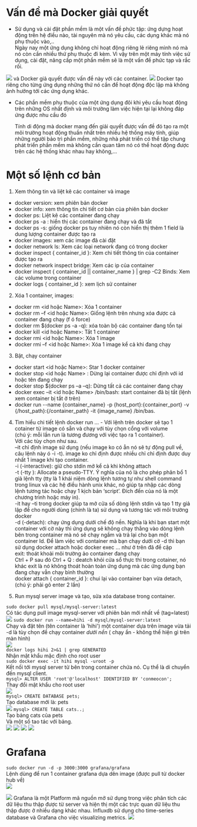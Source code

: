 
# Vấn đề mà Docker giải quyết
* Sử dụng và cài đặt phần mềm là một vấn đề phức tập: ứng dựng hoạt động trên hệ điều nào, tài nguyên mà nó yêu cầu, các dụng khác mà nó phụ thuộc vào,..   
Ngày nay một ứng dụng không chỉ hoạt động riêng lẻ riêng mình nó mà nó còn cần nhiều thứ phụ thuộc đi kèm. Vì vậy trên một máy tính việc sử dụng, cài đặt, nâng cấp một phần mềm sẽ là một vấn đề phức tạp và rắc rối.   
<img src="https://i.imgur.com/j5UAM6t.png">
và Docker giả quyết được vấn đề này với các container.
<img src="https://i.imgur.com/JHXejrZ.png">
Docker tạo riêng cho từng ứng dụng những thứ nó cần để hoạt động độc lập mà không ảnh hưởng tới các ứng dụng khác. 

* Các phần mềm phụ thuộc của một ứng dụng đôi khi yêu cầu hoạt động trên những OS nhất định và môi trường làm việc hiện tại lại không đáp ứng được nhu cầu đó  

  Tính di động mà docker mang đến giải quyết được vấn đề đó tạo ra một môi trường hoạt động thuần nhất trên nhiều hệ thống máy tính, giúp những người bảo trì phần mềm, những nhà phát triển có thể tập chung phát triển phần mềm mà không cần quan tâm nó có thể hoạt động được trên các hệ thống khác nhau hay không,...

# Một số lệnh cơ bản 
1. Xem thông tin và liệt kê các container và image 
* docker version: xem phiên bản docker
* docker info: xem thông tin chi tiết cơ bản của phiên bản docker
* docker ps: Liệt kê các container đang chạy
* docker ps -a : hiển thị các container đang chạy và đã tắt
* docker ps -s: giống docker ps tuy nhiên nó còn hiển thị thêm 1 field là dung lượng container được tạo ra
* docker images: xem các image đã cài đặt
* docker network ls: Xem các loại network đang có trong docker
* docker inspect { container_id }: Xem chi tiết thông tin của container được tạo ra
* docker network inspect bridge: Xem các ip của container
* docker inspect { container_id || container_name } | grep -C2 Binds: Xem các volume trong container
* docker logs { container_id }: xem lịch sử container  
2. Xóa 1 container, images:
* docker rm <id hoặc Name>:  Xóa 1 container
* docker rm –f <id hoặc Name>: Giống lệnh trên nhưng xóa được cả container đang chạy (f ó force)
* docker rm $(docker ps -a -q): xóa toàn bộ các container đang tồn tại
* docker kill <id hoặc Name>: Tắt 1 container
* docker rmi <id hoặc Name>: Xóa 1 image
* docker rmi –f <id hoặc Name>: Xóa 1 image kể cả khi đang chạy
3. Bật, chạy container
* docker start <id hoặc Name>: Star 1 docker container
* docker stop <id hoặc Name> : Dừng lại container được chỉ định với id hoặc tên đang chạy
* docker stop $(docker ps –a –q): Dừng tất cả các container đang chạy
* docker exec –it <id hoặc Name> /bin/bash: start container đã bị tắt (lệnh xem container bị tắt ở trên)
* docker run --name {container_name} -p {host_port}:{container_port} -v {/host_path}:{/container_path} -it {image_name} /bin/bas.
4.   Tìm hiểu chi tiết lệnh docker run ...
    - Với lệnh trên docker sẽ tạo 1 cotainer từ image có sẵn và chạy với tùy chọn cổng với volume       
      (chú ý: mỗi lần run là tương đương với việc tạo ra 1 container).   
      Với các tùy chọn như sau.   
–it chỉ định image sử dụng (nếu image ko có ẵn nó sẽ tự động pull về, câu lệnh này ó -i -t). image ko chỉ định được nhiều chỉ chỉ định được duy nhất 1 image khi tạo container.   
-i (-interactive): giữ cho stdin mở kể cả khi không attach   
-t (-tty ): Allocate a pseudo-TTY. Ý nghĩa của nó là cho phép phân bổ 1 giả lệnh tty (tty là 1 khái niệm dòng lệnh tương tự như shell command trong linux và các hệ điều hành unix khác, nó giúp ta nhập các dòng lệnh tương tác hoặc chạy 1 kịch bản ‘script’. Đích đến của nó là một chương trình hoặc máy in).  
-it hay –ti trong docker giúp ta mở cửa số dòng lệnh stdin và tạo 1 tty giả lập để cho người dùng (chính là ta) sử dụng và tương tác với môi trường docker  
-d (-detach): chạy ứng dụng dưới chế độ nền. Nghĩa là khi bạn start một container với cờ này thì ứng dụng sẽ không chạy thằng vào dòng lệnh bên trong container mà nó sẽ chạy ngầm và trả lại cho bạn một container Id. Để làm việc với container mà bạn chạy dưới cờ -d thì bạn sử dụng docker attach hoặc docker exec … như ở trên đã đề cập  
exit: thoát khoải môi trường ảo container đang chạy  
Ctrl + P sau đó Ctrl + Q : deatch khỏi cửa sổ thực thi trong cotainer, nó khác exit là nó không thoát hoàn toàn ứng dụng mà các ứng dụng bạn đang chạy vẫn chạy bình thường  
docker attach { container_id }: chui lại vào container bạn vừa detach, (chú ý: phải gõ enter 2 lần)  

5. Run mysql server image và tạo, sửa xóa database trong container.  

`sudo docker pull mysql/mysql-server:latest`   
Có tác dụng pull image mysql-server với phiên bản mới nhất về (tag=latest)  
<img src="https://i.imgur.com/08m80VD.png"> 
`sudo docker run --name=hihi -d mysql/mysql-server:latest`                
Chạy và đặt tên (tên container là 'hihi') một container dựa trên image vừa tải     
-d là tùy chọn để chạy container *dưới nền* ( chạy ẩn - không thể hiện gì trên màn hình)   
<img src="https://i.imgur.com/Xg881kR.png">  
`docker logs hihi 2>&1 | grep GENERATED`   
Nhận mật khẩu mặc định cho root user   
`sudo docker exec -it hihi mysql -uroot -p`   
Kết nối tới mysql server từ bên trong container chứa nó. Cụ thể là di chuyển đến mysql client.    
`mysql> ALTER USER 'root'@'localhost' IDENTIFIED BY 'conmeocon';`  
Thay đổi mật khẩu cho root user   
<img src="https://i.imgur.com/iNkB55K.png">  
`mysql> CREATE DATABASE pets;`  
Tạo database mới là: pets  
<img src="https://i.imgur.com/ush5vVG.png">
`mysql> CREATE TABLE cats..;`  
Tạo bảng cats của pets   
Và một số tao tác với bảng.  
<img src="https://i.imgur.com/Xi2hjz8.png">
<img src="https://i.imgur.com/ahl5UIt.png">
<img src="https://i.imgur.com/ec6ath2.png">
<img src="https://i.imgur.com/e8vRNar.png">



# Grafana 
`sudo docker run -d -p 3000:3000 grafana/grafana`  
Lệnh dùng để run 1 container grafana dựa dên image (được pull từ docker hub về)  
<img src="https://i.imgur.com/6uQpC72.png">

<img src="https://namlee.net/wp-content/uploads/2018/07/huong-dan-cai-dat-he-thong-monitor-voi-grafana-influxdb-va-telegraf-tren-centos-7.png">
Grafana là một Platform mã nguồn mở sử dụng trong việc phân tích các dữ liệu thu thập được từ server và hiện thị một các trực quan dữ liệu thu thập được ở nhiều dạng khác nhau.  
Influxdb sử dụng cho time-series database và Grafana cho việc visualizing metrics.  
<img src="https://s3-ap-southeast-1.amazonaws.com/kipalog.com/1kgrulwe43_cluster.png">



